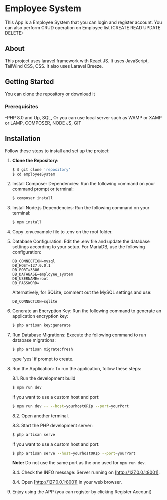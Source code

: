 # Employee System 
This App is a Employee System that you can login and register account.
You can also perform CRUD operation on Employee list (CREATE READ UPDATE DELETE)

## About
This project uses laravel framework with React JS.
It uses JavaScript, TailWind CSS, CSS.
It also uses Laravel Breeze.

## Getting Started
You can clone the repository or download it 

### Prerequisites
-PHP 8.0 and Up, SQL, Or you can use local server such as WAMP or XAMP or LAMP, COMPOSER, NODE JS, GIT

## Installation

Follow these steps to install and set up the project:

1. **Clone the Repository:**
   ```bash
   $ $ git clone 'repository'
   $ cd employeeSystem
   
2. Install Composer Dependencies:
    Run the following command on your command prompt or terminal:
    ```bash
   $ composer install

3. Install Node.js Dependencies:
    Run the following command on your terminal:
     ```bash
   $ npm install
     
4. Copy .env.example file to .env on the root folder.
	
5. Database Configuration:
    Edit the .env file and update the database settings according to your setup. For MariaDB, use the following configuration:
    ```dotenv
    DB_CONNECTION=mysql
    DB_HOST=127.0.0.1
    DB_PORT=3306
    DB_DATABASE=employee_system
    DB_USERNAME=root
    DB_PASSWORD=
    ```  
    Alternatively, for SQLite, comment out the MySQL settings and use:
     ```dotenv
    DB_CONNECTION=sqlite
    ```
   

6. Generate an Encryption Key:
   Run the following command to generate an application encryption key:
    ```bash
    $ php artisan key:generate
    
7. Run Database Migrations:
   Execute the following command to run database migrations:
    ```bash
    $ php artisan migrate:fresh
    ```
     type 'yes' if prompt to create.
8. Run the Application: To run the application, follow these steps:

    8.1. Run the development build  
    ```bash
    $ npm run dev
    ```
    If you want to use a custom host and port:
    ```bash
    $ npm run dev -- --host=yourhostORIp --port=yourPort
    ```
    
    8.2. Open another terminal.
    
    8.3. Start the PHP development server:
    ```bash
    $ php artisan serve
    ```
    If you want to use a custom host and port:
    ```bash
    $ php artisan serve --host=yourhostORIp --port=yourPort
    ```
    
    **Note:** Do not use the same port as the one used for `npm run dev`.
    
    8.4. Check the INFO message: Server running on [http://127.0.0.1:8001].
    
    8.4. Open [http://127.0.0.1:8001] in your web browser.

9. Enjoy using the APP (you can register by clicking Register Account)